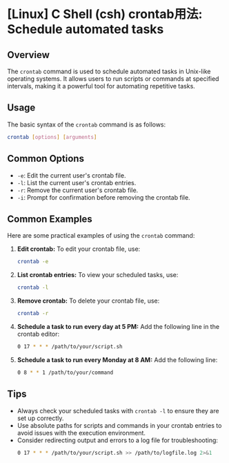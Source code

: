 # [Linux] C Shell (csh) crontab用法: Schedule automated tasks

## Overview
The `crontab` command is used to schedule automated tasks in Unix-like operating systems. It allows users to run scripts or commands at specified intervals, making it a powerful tool for automating repetitive tasks.

## Usage
The basic syntax of the `crontab` command is as follows:

```bash
crontab [options] [arguments]
```

## Common Options
- `-e`: Edit the current user's crontab file.
- `-l`: List the current user's crontab entries.
- `-r`: Remove the current user's crontab file.
- `-i`: Prompt for confirmation before removing the crontab file.

## Common Examples
Here are some practical examples of using the `crontab` command:

1. **Edit crontab:**
   To edit your crontab file, use:
   ```bash
   crontab -e
   ```

2. **List crontab entries:**
   To view your scheduled tasks, use:
   ```bash
   crontab -l
   ```

3. **Remove crontab:**
   To delete your crontab file, use:
   ```bash
   crontab -r
   ```

4. **Schedule a task to run every day at 5 PM:**
   Add the following line in the crontab editor:
   ```bash
   0 17 * * * /path/to/your/script.sh
   ```

5. **Schedule a task to run every Monday at 8 AM:**
   Add the following line:
   ```bash
   0 8 * * 1 /path/to/your/command
   ```

## Tips
- Always check your scheduled tasks with `crontab -l` to ensure they are set up correctly.
- Use absolute paths for scripts and commands in your crontab entries to avoid issues with the execution environment.
- Consider redirecting output and errors to a log file for troubleshooting:
  ```bash
  0 17 * * * /path/to/your/script.sh >> /path/to/logfile.log 2>&1
  ```